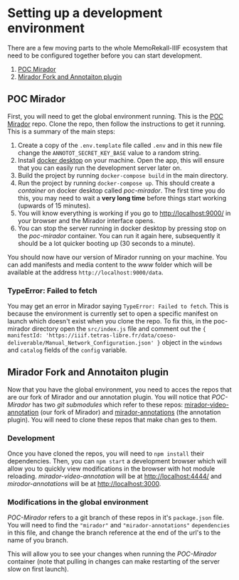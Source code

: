 # Setting up a development environment

There are a few moving parts to the whole MemoRekall-IIIF ecosystem that need to be configured together before you can start development.

1. [POC Mirador](#poc-mirador)
2. [Mirador Fork and Annotaiton plugin](#mirador-fork-and-annotaiton-plugin)

## POC Mirador

First, you will need to get the global environment running. This is the [POC Mirador](https://gitlab.tetras-libre.fr/iiif/POC-mirador) repo. Clone the repo, then follow the instructions to get it running. This is a summary of the main steps:

1. Create a copy of the `.env.template` file called `.env` and in this new file change the `ANNOTOT_SECRET_KEY_BASE` value to a random string.
2. Install [docker desktop](https://www.docker.com/products/docker-desktop/) on your machine. Open the app, this will ensure that you can easily run the development server later on.
3. Build the project by running `docker-compose build` in the main directory.
4. Run the project by running `docker-compose up`. This should create a _container_ on docker desktop called _poc-mirador_. The first time you do this, you may need to wait a **very long time** before things start working (upwards of 15 minutes).
5. You will know everything is working if you go to [http://localhost:9000/](http://localhost:9000/) in your browser and the Mirador interface opens.
6. You can stop the server running in docker desktop by pressing stop on the _poc-mirador_ container. You can run it again here, subsequently it should be a lot quicker booting up (30 seconds to a minute).

You should now have our version of Mirador running on your machine. You can add manifests and media content to the _www_ folder which will be available at the address `http://localhost:9000/data`.

### TypeError: Failed to fetch

You may get an error in Mirador saying `TypeError: Failed to fetch`. This is because the environment is currently set to open a specific manifest on launch which doesn't exist when you clone the repo. To fix this, in the poc-mirador directory open the `src/index.js` file and comment out the `{ manifestId: 'https://iiif.tetras-libre.fr/data/coeso-deliverable/Manual_Network_Configuration.json' }` object in the `windows` and `catalog` fields of the `config` variable.

## Mirador Fork and Annotaiton plugin

Now that you have the global environment, you need to acces the repos that are our fork of Mirador and our annotation plugin. You will notice that _POC-Mirador_ has two _git submodules_ which refer to these repos: [mirador-video-annotation](https://gitlab.tetras-libre.fr/iiif/mirador-video-annotation) (our fork of Mirador) and [mirador-annotations](https://gitlab.tetras-libre.fr/iiif/mirador-annotations) (the annotation plugin). You will need to clone these repos that make chan ges to them.

### Development

Once you have cloned the repos, you will need to `npm install` their dependencies. Then, you can `npm start` a development browser which will allow you to quickly view modifications in the browser with hot module reloading. _mirador-video-annotation_ will be at [http://localhost:4444/](http://localhost:4444/) and _mirodor-annotations_ will be at [http://localhost:3000](http://localhost:3000).

### Modifications in the global environment

_POC-Mirador_ refers to a git branch of these repos in it's `package.json` file. You will need to find the `"mirador"` and `"mirador-annotations"` `dependencies` in this file, and change the branch reference at the end of the url's to the name of you branch. 

This will allow you to see your changes when running the _POC-Mirador_ container (note that pulling in changes can make restarting of the server slow on first launch).